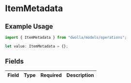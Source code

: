 # ItemMetadata

## Example Usage

```typescript
import { ItemMetadata } from "dwolla/models/operations";

let value: ItemMetadata = {};
```

## Fields

| Field       | Type        | Required    | Description |
| ----------- | ----------- | ----------- | ----------- |
